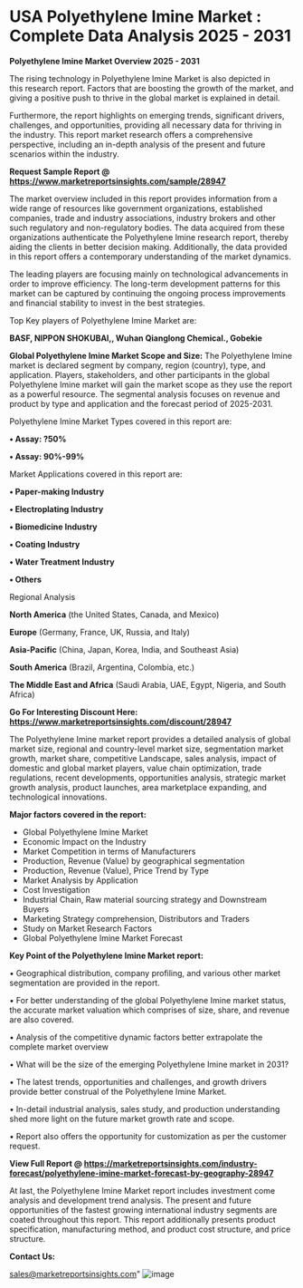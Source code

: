 # USA Polyethylene Imine Market : Complete Data Analysis 2025 - 2031

<Strong> Polyethylene Imine Market Overview 2025 - 2031</strong>

The rising technology in Polyethylene Imine Market is also depicted in this research report. Factors that are boosting the growth of the market, and giving a positive push to thrive in the global market is explained in detail.

Furthermore, the report highlights on emerging trends, significant drivers, challenges, and opportunities, providing all necessary data for thriving in the industry. This report market research offers a comprehensive perspective, including an in-depth analysis of the present and future scenarios within the industry.

<strong>Request Sample Report @ <a href=https://www.marketreportsinsights.com/sample/28947>https://www.marketreportsinsights.com/sample/28947</a></strong>

The market overview included in this report provides information from a wide range of resources like government organizations, established companies, trade and industry associations, industry brokers and other such regulatory and non-regulatory bodies. The data acquired from these organizations authenticate the Polyethylene Imine research report, thereby aiding the clients in better decision making. Additionally, the data provided in this report offers a contemporary understanding of the market dynamics.

The leading players are focusing mainly on technological advancements in order to improve efficiency. The long-term development patterns for this market can be captured by continuing the ongoing process improvements and financial stability to invest in the best strategies.

Top Key players of Polyethylene Imine Market are:

<strong>BASF, NIPPON SHOKUBAI,, Wuhan Qianglong Chemical., Gobekie</strong>

<strong><b>Global Polyethylene Imine Market Scope and Size:</b></strong>
The Polyethylene Imine market is declared segment by company, region (country), type, and application. Players, stakeholders, and other participants in the global Polyethylene Imine market will gain the market scope as they use the report as a powerful resource. The segmental analysis focuses on revenue and product by type and application and the forecast period of 2025-2031.

Polyethylene Imine Market Types covered in this report are:

<strong>• Assay: ?50%

• Assay: 90%-99%</strong>

Market Applications covered in this report are:

<strong>• Paper-making Industry

• Electroplating Industry

• Biomedicine Industry

• Coating Industry

• Water Treatment Industry

• Others</strong> 

Regional Analysis

<strong>North America</strong> (the United States, Canada, and Mexico)

<strong>Europe</strong> (Germany, France, UK, Russia, and Italy)

<strong>Asia-Pacific</strong> (China, Japan, Korea, India, and Southeast Asia)

<strong>South America</strong> (Brazil, Argentina, Colombia, etc.)

<strong>The Middle East and Africa</strong> (Saudi Arabia, UAE, Egypt, Nigeria, and South Africa)

<strong>Go For Interesting Discount Here: <a href=https://www.marketreportsinsights.com/discount/28947>https://www.marketreportsinsights.com/discount/28947</a></strong>

The Polyethylene Imine market report provides a detailed analysis of global market size, regional and country-level market size, segmentation market growth, market share, competitive Landscape, sales analysis, impact of domestic and global market players, value chain optimization, trade regulations, recent developments, opportunities analysis, strategic market growth analysis, product launches, area marketplace expanding, and technological innovations.

<strong><b>Major factors covered in the report:</b></strong>
<ul>
  <li>Global Polyethylene Imine Market </li>
  <li>Economic Impact on the Industry</li>
  <li>Market Competition in terms of Manufacturers</li>
  <li>Production, Revenue (Value) by geographical segmentation</li>
  <li>Production, Revenue (Value), Price Trend by Type</li>
  <li>Market Analysis by Application</li>
  <li>Cost Investigation</li>
  <li>Industrial Chain, Raw material sourcing strategy and Downstream Buyers</li>
  <li>Marketing Strategy comprehension, Distributors and Traders</li>
  <li>Study on Market Research Factors</li>
  <li>Global Polyethylene Imine Market Forecast</li>
</ul>

<strong><b>Key Point of the Polyethylene Imine Market report:</b></strong>

• Geographical distribution, company profiling, and various other market segmentation are provided in the report.

• For better understanding of the global Polyethylene Imine market status, the accurate market valuation which comprises of size, share, and revenue are also covered.

• Analysis of the competitive dynamic factors better extrapolate the complete market overview

• What will be the size of the emerging Polyethylene Imine market in 2031?

• The latest trends, opportunities and challenges, and growth drivers provide better construal of the Polyethylene Imine Market.

• In-detail industrial analysis, sales study, and production understanding shed more light on the future market growth rate and scope.

• Report also offers the opportunity for customization as per the customer request.

<strong><b>View Full Report @ <a href=https://marketreportsinsights.com/industry-forecast/polyethylene-imine-market-forecast-by-geography-28947>https://marketreportsinsights.com/industry-forecast/polyethylene-imine-market-forecast-by-geography-28947</a></b></strong>


At last, the Polyethylene Imine Market report includes investment come analysis and development trend analysis. The present and future opportunities of the fastest growing international industry segments are coated throughout this report. This report additionally presents product specification, manufacturing method, and product cost structure, and price structure.

<strong>Contact Us:</strong>

sales@marketreportsinsights.com"
![image](https://github.com/user-attachments/assets/c9b9d31c-75f3-4718-9e45-f225536f6e49)
